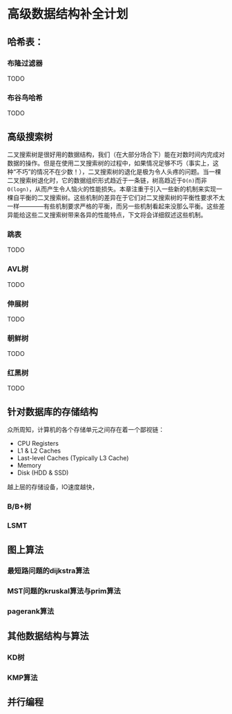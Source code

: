 # 高级数据结构补全计划

## 哈希表：

### 布隆过滤器

TODO

### 布谷鸟哈希

TODO

## 高级搜索树

二叉搜索树是很好用的数据结构，我们（在大部分场合下）能在对数时间内完成对数据的操作。但是在使用二叉搜索树的过程中，如果情况足够不巧（事实上，这种“不巧”的情况不在少数！），二叉搜索树的退化是极为令人头疼的问题。当一棵二叉搜索树退化时，它的数据组织形式趋近于一条链，树高趋近于`O(n)`而非`O(logn)`，从而产生令人恼火的性能损失。本章注重于引入一些新的机制来实现一棵自平衡的二叉搜索树。这些机制的差异在于它们对二叉搜索树的平衡性要求不太一样————有些机制要求严格的平衡，而另一些机制看起来没那么平衡。这些差异能给这些二叉搜索树带来各异的性能特点，下文将会详细叙述这些机制。

### 跳表

TODO

### AVL树

TODO

### 伸展树

TODO

### 朝鲜树

TODO

### 红黑树

TODO

## 针对数据库的存储结构

众所周知，计算机的各个存储单元之间存在着一个鄙视链：
- CPU Registers
- L1 & L2 Caches
- Last-level Caches (Typically L3 Cache)
- Memory
- Disk (HDD & SSD)

越上层的存储设备，IO速度越快，

### B/B+树
### LSMT

## 图上算法

### 最短路问题的dijkstra算法
### MST问题的kruskal算法与prim算法
### pagerank算法

## 其他数据结构与算法

### KD树
### KMP算法

## 并行编程
